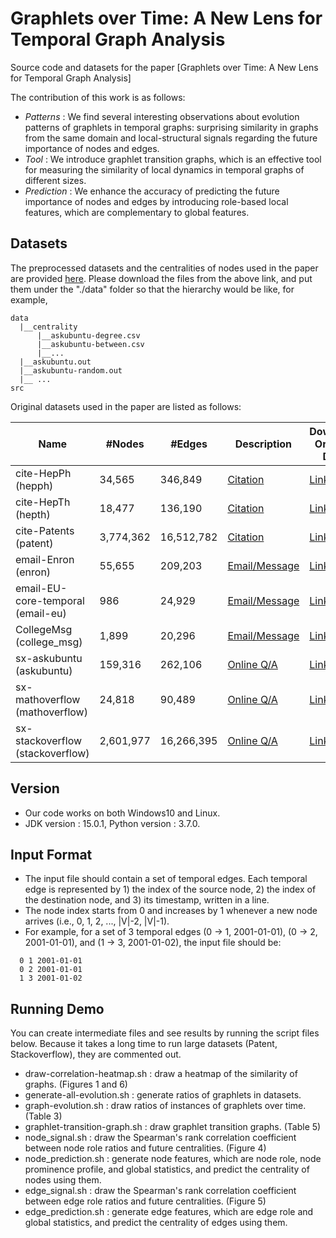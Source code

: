 # Graphlets over Time: A New Lens for Temporal Graph Analysis
Source code and datasets for the paper [Graphlets over Time: A New Lens for Temporal Graph Analysis]

The contribution of this work is as follows:
 - _Patterns_ : We find several interesting observations about evolution patterns of graphlets in temporal graphs: surprising similarity in graphs from the same domain and local-structural signals regarding the future importance of nodes and edges.
 - _Tool_ : We introduce graphlet transition graphs, which is an effective tool for measuring the similarity of local dynamics in temporal graphs of different sizes.
 - _Prediction_ : We enhance the accuracy of predicting the future importance of nodes and edges by introducing role-based local features, which are complementary to global features.

## Datasets
The preprocessed datasets and the centralities of nodes used in the paper are provided [here](https://www.dropbox.com/sh/8vkizmq2mzknav4/AACGR-ZOWHJ4JkLqWWMeZSIGa?dl=0). Please download the files from the above link, and put them under the "./data" folder so that the hierarchy would be like, for example, 
```
data
  |__centrality
      |__askubuntu-degree.csv
      |__askubuntu-between.csv
      |__...
  |__askubuntu.out
  |__askubuntu-random.out
  |__ ...
src
```

Original datasets used in the paper are listed as follows:

| Name                             	| #Nodes    | #Edges    	| Description                                                             		| Download Original Data                                                                       |
|-----------------------------------|-----------|---------------|-------------------------------------------------------------------------------|--------------------------------------------------------------------------------|
| cite-HepPh (hepph)    			| 34,565    | 346,849   	| [Citation](https://snap.stanford.edu/data/cit-HepPh.html) 					| [Link](https://snap.stanford.edu/data/cit-HepPh.txt.gz) |
| cite-HepTh (hepth)    			| 18,477    | 136,190      	| [Citation](https://snap.stanford.edu/data/cit-HepTh.html) 					| [Link](https://snap.stanford.edu/data/cit-HepTh.txt.gz) |
| cite-Patents (patent)    			| 3,774,362 | 16,512,782   	| [Citation](https://snap.stanford.edu/data/cit-Patents.html) 					| [Link](https://snap.stanford.edu/data/cit-Patents.txt.gz) |
| email-Enron (enron)    			| 55,655    | 209,203	   	| [Email/Message](http://www.cs.cmu.edu/~enron) 								| [Link](https://www.cs.cmu.edu/~./enron/enron_mail_20150507.tar.gz) |
| email-EU-core-temporal (email-eu) | 986     	| 24,929   		| [Email/Message](https://snap.stanford.edu/data/email-Eu-core-temporal.html) 	| [Link](https://snap.stanford.edu/data/email-Eu-core-temporal.txt.gz) |
| CollegeMsg (college_msg) 			| 1,899     | 20,296   		| [Email/Message](https://snap.stanford.edu/data/CollegeMsg.html) 				| [Link](https://snap.stanford.edu/data/CollegeMsg.txt.gz) |
| sx-askubuntu (askubuntu)    		| 159,316   | 262,106   	| [Online Q/A](https://snap.stanford.edu/data/sx-askubuntu.html) 				| [Link](https://snap.stanford.edu/data/sx-askubuntu.txt.gz) |
| sx-mathoverflow (mathoverflow)    | 24,818    | 90,489	   	| [Online Q/A](https://snap.stanford.edu/data/sx-mathoverflow.html) 			| [Link](https://snap.stanford.edu/data/sx-mathoverflow.txt.gz) |
| sx-stackoverflow (stackoverflow)  | 2,601,977 | 16,266,395	| [Online Q/A](https://snap.stanford.edu/data/sx-stackoverflow.html) 			| [Link](https://snap.stanford.edu/data/sx-stackoverflow.txt.gz) |


## Version
 * Our code works on both Windows10 and Linux. 
 * JDK version : 15.0.1, Python version : 3.7.0.

## Input Format
 * The input file should contain a set of temporal edges. Each temporal edge is represented by 1) the index of the source node, 2) the index of the destination node, and 3) its timestamp, written in a line.
 * The node index starts from 0 and increases by 1 whenever a new node arrives (i.e., 0, 1, 2, ..., |V|-2, |V|-1).
 * For example, for a set of 3 temporal edges (0 → 1, 2001-01-01), (0 → 2, 2001-01-01), and (1 → 3, 2001-01-02), the input file should be: 
```
  0 1 2001-01-01
  0 2 2001-01-01
  1 3 2001-01-02
```

## Running Demo
You can create intermediate files and see results by running the script files below. Because it takes a long time to run large datasets (Patent, Stackoverflow), they are commented out.
 * draw-correlation-heatmap.sh : draw a heatmap of the similarity of graphs. (Figures 1 and 6)
 * generate-all-evolution.sh : generate ratios of graphlets in datasets. 
 * graph-evolution.sh : draw ratios of instances of graphlets over time. (Table 3)
 * graphlet-transition-graph.sh : draw graphlet transition graphs. (Table 5)
 * node_signal.sh :  draw the Spearman's rank correlation coefficient between node role ratios and future centralities. (Figure 4)
 * node_prediction.sh : generate node features, which are node role, node prominence profile, and global statistics, and predict the centrality of nodes using them.  
 * edge_signal.sh : draw the Spearman's rank correlation coefficient between edge role ratios and future centralities. (Figure 5)
 * edge_prediction.sh : generate edge features, which are edge role and global statistics, and predict the centrality of edges using them.
